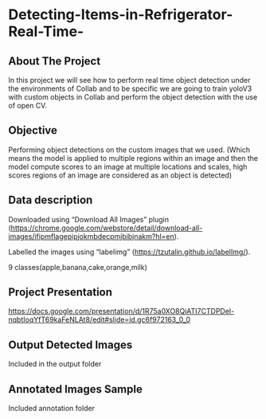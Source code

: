 # Detecting-Items-in-Refrigerator-Real-Time-

## About The Project
In this project we will see how to perform real time object detection under the environments of Collab and to be specific we are going to train yoloV3 with custom objects in Collab and perform the object detection with the use of open CV.

## Objective
Performing object detections on the custom images that we used. 
(Which means the model is applied to multiple regions within an image and then the model compute scores to an image at multiple locations and scales, high scores regions of an image are considered as an object is detected)

## Data description
Downloaded using “Download All Images” plugin (https://chrome.google.com/webstore/detail/download-all-images/ifipmflagepipjokmbdecpmjbibjnakm?hl=en).

Labelled the images using “labelimg” (https://tzutalin.github.io/labelImg/).

9 classes(apple,banana,cake,orange,milk)

## Project Presentation
https://docs.google.com/presentation/d/1R75a0XO8QiATI7CTDPDel-nqbtIoqYfT69kaFeNLAt8/edit#slide=id.gc6f972163_0_0

## Output Detected Images
Included in the output folder

## Annotated Images Sample
Included annotation folder
